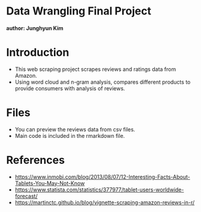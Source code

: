 # Data Wrangling Final Project

#### author: Junghyun Kim 

# Introduction

- This web scraping project scrapes reviews and ratings data from Amazon. 
- Using word cloud and n-gram analysis, compares different products to provide consumers with analysis of reviews. 

# Files

- You can preview the reviews data from csv files.
- Main code is included in the rmarkdown file. 

# References

- https://www.inmobi.com/blog/2013/08/07/12-Interesting-Facts-About-Tablets-You-May-Not-Know
- https://www.statista.com/statistics/377977/tablet-users-worldwide-forecast/
- https://martinctc.github.io/blog/vignette-scraping-amazon-reviews-in-r/
